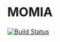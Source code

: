 # MOMIA

[![Build Status](https://travis-ci.org/lovemomia/momia.png)](https://travis-ci.org/lovemomia/momia)